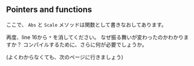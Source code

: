 ## Pointers and functions

ここで、 `Abs` と `Scale` メソッドは関数として書きなおしてあります。

再度、line 16から `*` を消してください。 なぜ振る舞いが変わったのかわかりますか？ コンパイルするために、さらに何が必要でしょうか。

(よくわからなくても、次のページに行きましょう)
